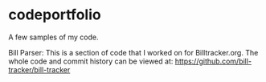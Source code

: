 # codeportfolio
A few samples of my code.

Bill Parser:
This is a section of code that I worked on for Billtracker.org. The whole code and commit history can be viewed at: https://github.com/bill-tracker/bill-tracker
